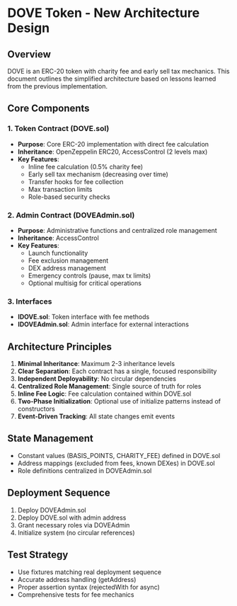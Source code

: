 # DOVE Token - New Architecture Design

## Overview
DOVE is an ERC-20 token with charity fee and early sell tax mechanics. This document outlines the simplified architecture based on lessons learned from the previous implementation.

## Core Components

### 1. Token Contract (DOVE.sol)
- **Purpose**: Core ERC-20 implementation with direct fee calculation
- **Inheritance**: OpenZeppelin ERC20, AccessControl (2 levels max)
- **Key Features**:
  - Inline fee calculation (0.5% charity fee)
  - Early sell tax mechanism (decreasing over time)
  - Transfer hooks for fee collection
  - Max transaction limits
  - Role-based security checks

### 2. Admin Contract (DOVEAdmin.sol)
- **Purpose**: Administrative functions and centralized role management
- **Inheritance**: AccessControl
- **Key Features**:
  - Launch functionality
  - Fee exclusion management
  - DEX address management
  - Emergency controls (pause, max tx limits)
  - Optional multisig for critical operations

### 3. Interfaces
- **IDOVE.sol**: Token interface with fee methods
- **IDOVEAdmin.sol**: Admin interface for external interactions

## Architecture Principles

1. **Minimal Inheritance**: Maximum 2-3 inheritance levels
2. **Clear Separation**: Each contract has a single, focused responsibility
3. **Independent Deployability**: No circular dependencies
4. **Centralized Role Management**: Single source of truth for roles
5. **Inline Fee Logic**: Fee calculation contained within DOVE.sol
6. **Two-Phase Initialization**: Optional use of initialize patterns instead of constructors
7. **Event-Driven Tracking**: All state changes emit events

## State Management
- Constant values (BASIS_POINTS, CHARITY_FEE) defined in DOVE.sol
- Address mappings (excluded from fees, known DEXes) in DOVE.sol
- Role definitions centralized in DOVEAdmin.sol

## Deployment Sequence
1. Deploy DOVEAdmin.sol
2. Deploy DOVE.sol with admin address
3. Grant necessary roles via DOVEAdmin
4. Initialize system (no circular references)

## Test Strategy
- Use fixtures matching real deployment sequence
- Accurate address handling (getAddress)
- Proper assertion syntax (rejectedWith for async)
- Comprehensive tests for fee mechanics
